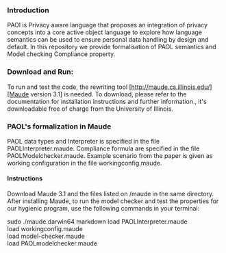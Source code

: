 ### Introduction

PAOl is Privacy aware language that proposes an integration of privacy concepts into a core active object language to explore how language semantics can be used to ensure personal data handling by design and default. In this repository we provide formalisation  of PAOL semantics and Model checking Compliance property. 

### Download and Run:

To run and test the code, the rewriting tool [http://maude.cs.illinois.edu/][Maude version 3.1] is needed. To download, please refer to the documentation for installation instructions and further information., it's downloadable free of charge from the University of Illinois.



### PAOL's formalization in Maude

PAOL data types and Interpreter is specified in the file PAOLInterpreter.maude. Compliance formula are specified in the file PAOLModelchecker.maude. Example scenario from the paper is given as working configuration in the file workingconfig.maude.

#### Instructions

Download Maude 3.1 and the files listed on /maude in the same directory. After installing Maude, to run the model checker and test the properties for our hygienic program, use the following commands in your terminal:

sudo ./maude.darwin64 markdown 
load PAOLInterpreter.maude <br>
load workingconfig.maude <br>
load model-checker.maude <br>
load PAOLmodelchecker.maude <br>
